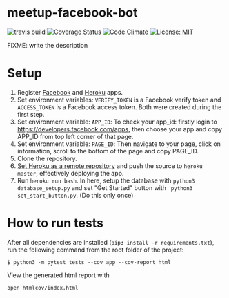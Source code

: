 # meetup-facebook-bot

[![travis build][build-badge]][build]
[![Coverage Status](https://coveralls.io/repos/github/Stark-Mountain/meetup-facebook-bot/badge.svg)](https://coveralls.io/github/Stark-Mountain/meetup-facebook-bot)
[![Code Climate][code-climate-badge]][code-climate]
[![License: MIT][license-badge]][license]

[build-badge]: https://img.shields.io/travis/Stark-Mountain/meetup-facebook-bot.svg?branch=master?style=flat-square
[build]: https://travis-ci.org/Stark-Mountain/meetup-facebook-bot?branch=master
[code-climate-badge]: https://codeclimate.com/github/Stark-Mountain/meetup-facebook-bot.png?branch=master?style=flat-square
[code-climate]: https://codeclimate.com/github/Stark-Mountain/meetup-facebook-bot?branch=master
[license-badge]: https://img.shields.io/badge/License-MIT-yellow.svg?style=flat-square
[license]: https://opensource.org/licenses/MIT


FIXME: write the description

# Setup
1. Register [Facebook](https://developers.facebook.com/docs/messenger-platform/guides/setup) and [Heroku](https://dashboard.heroku.com) apps. 
2. Set environment variables: `VERIFY_TOKEN` is a Facebook verify token and `ACCESS_TOKEN` is a Facebook access token. Both were created during the first step.
3. Set environment variable: `APP_ID`: To check your app_id: firstly login to https://developers.facebook.com/apps, then choose your app and copy APP_ID from top left corner of that page.
4. Set environment variable: `PAGE_ID`: Then navigate to your page, click on information, scroll to the bottom of the page and copy PAGE_ID.
5. Clone the repository.
6. [Set Heroku as a remote repository](https://stackoverflow.com/questions/5129598/how-to-link-a-folder-with-an-existing-heroku-app) and push the source to `heroku master`, effectively deploying the app.
7. Run `heroku run bash`. In here, setup the database with `python3 database_setup.py` and set "Get Started" button with ` python3 set_start_button.py`. (Do this only once)

# How to run tests
After all dependencies are installed (`pip3 install -r requirements.txt`), run the following command from the root folder of the project:

`$ python3 -m pytest tests --cov app --cov-report html`

View the generated html report with

`open htmlcov/index.html`

